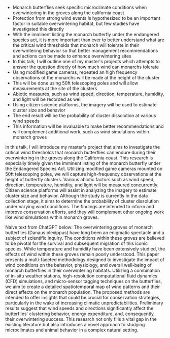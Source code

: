 - Monarch butterflies seek specific microclimate conditions when overwintering in the groves along the california coast
- Protection from strong wind events is hypothesized to be an important factor in suitable overwintering habitat, but few studies have investigated this directly
- With the imminent listing the monarch butterfly under the endangered species act, it is more important than ever to better understand what are the critical wind thresholds that monarch will tolerate in their overwintering behavior so that better management recommendations and actions can be made to enhance overwintering sites
- In this talk, I will outline one of my master's projects which attempts to answer the question direcly of how much wind can monarchs tolerate
- Using modified game cameras, repeated an high frequency observations of the monarchs will be made at the height of the cluster
- This will be done using 50ft telescoping poles and will allow measurements at the site of the clusters
- Abiotic measures, such as wind speed, direction, temperature, humidity, and light will be recorded as well
- Using citizen science platforms, the imagery will be used to estimate cluster size and behavior
- The end result will be the probability of cluster dissolution at various wind speeds
- This information will be invaluable to make better recommendations and will complement additional work, such as wind simulations within monarch groves

  
In this talk, I will introduce my master's project that aims to investigate the critical wind thresholds that monarch butterflies can endure during their overwintering in the groves along the California coast. This research is especially timely given the imminent listing of the monarch butterfly under the Endangered Species Act. Utilizing modified game cameras mounted on 50ft telescoping poles, we will capture high-frequency observations at the height of butterfly clusters. Various abiotic factors such as wind speed, direction, temperature, humidity, and light will be measured concurrently. Citizen science platforms will assist in analyzing the imagery to estimate cluster size and behavior. Although the study is currently in the data collection stage, it aims to determine the probability of cluster dissolution under varying wind conditions. The findings are intended to inform and improve conservation efforts, and they will complement other ongoing work like wind simulations within monarch groves.


Naive text from ChatGPT below:
The overwintering groves of monarch butterflies (Danaus plexippus) have long been an enigmatic spectacle and a subject of scientific inquiry. The conditions within these groves are believed to be pivotal for the survival and subsequent migration of this iconic species. While temperature and humidity have been extensively studied, the effects of wind within these groves remain poorly understood. This paper presents a multi-faceted methodology designed to investigate the impact of wind conditions on the behavior, physiology, and overall well-being of monarch butterflies in their overwintering habitats. Utilizing a combination of in-situ weather stations, high-resolution computational fluid dynamics (CFD) simulations, and micro-sensor tagging techniques on the butterflies, we aim to create a detailed spatiotemporal map of wind patterns and their direct effects on the monarch population. The proposed methods are intended to offer insights that could be crucial for conservation strategies, particularly in the wake of increasing climatic unpredictabilities. Preliminary results suggest that wind speeds and directions significantly affect the butterflies' clustering behavior, energy expenditure, and, consequently, their overwintering success. This research not only fills a vital gap in the existing literature but also introduces a novel approach to studying microclimates and animal behavior in a complex natural setting.
